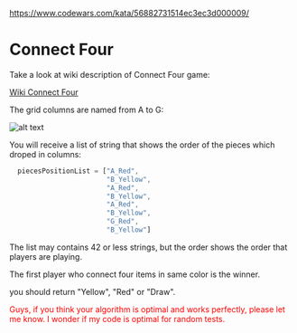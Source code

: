 https://www.codewars.com/kata/56882731514ec3ec3d000009/

# Connect Four

Take a look at wiki description of Connect Four game:

[Wiki Connect Four](https://en.wikipedia.org/wiki/Connect_Four)

The grid columns are named from A to G:

![alt text](http://crowd-multilogue.com/Images/Codewars/KataConnectFourWinner.jpg)

You will receive a list of string that shows the order of the pieces which droped in columns:

```javascript
  piecesPositionList = ["A_Red",
                        "B_Yellow",
                        "A_Red",
                        "B_Yellow",
                        "A_Red",
                        "B_Yellow",
                        "G_Red",
                        "B_Yellow"]
```

The list may contains 42 or less strings, but the order shows the order that players are playing.

The first player who connect four items in same color is the winner.

you should return "Yellow", "Red" or "Draw".



<font color="red">Guys, if you think your algorithm is optimal and works perfectly, please let me know. I wonder if my code is optimal for random tests.</font>
